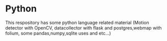 # Python
This respository has some python language related material 
(Motion detector with OpenCV, datacollector with flask and postgres,webmap with folium, some pandas,numpy,sqlite uses and etc...)
